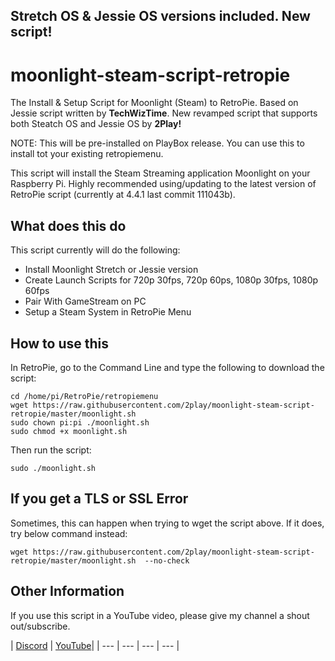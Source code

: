## Stretch OS & Jessie OS versions included. New script!

# moonlight-steam-script-retropie
The Install & Setup Script for Moonlight (Steam) to RetroPie. Based on Jessie script written by **TechWizTime**.
New revamped script that supports both Steatch OS and Jessie OS by **2Play!**

NOTE: This will be pre-installed on PlayBox release. You can use this to install tot your existing retropiemenu.

This script will install the Steam Streaming application Moonlight on your Raspberry Pi.
Highly recommended using/updating to the latest version of RetroPie script (currently at 4.4.1 last commit 111043b).

## What does this do
This script currently will do the following:
- Install Moonlight Stretch or Jessie version
- Create Launch Scripts for 720p 30fps, 720p 60ps, 1080p 30fps, 1080p 60fps
- Pair With GameStream on PC
- Setup a Steam System in RetroPie Menu

## How to use this
In RetroPie, go to the Command Line and type the following to download the script:
```
cd /home/pi/RetroPie/retropiemenu
wget https://raw.githubusercontent.com/2play/moonlight-steam-script-retropie/master/moonlight.sh
sudo chown pi:pi ./moonlight.sh
sudo chmod +x moonlight.sh
```
Then run the script:
```
sudo ./moonlight.sh
```

## If you get a TLS or SSL Error
Sometimes, this can happen when trying to wget the script above. If it does, try below command instead:
```
wget https://raw.githubusercontent.com/2play/moonlight-steam-script-retropie/master/moonlight.sh  --no-check
```

## Other Information
If you use this script in a YouTube video, please give my channel a shout out/subscribe.

| [Discord](https://discord.gg/ZeGCBdm) | [YouTube](https://www.youtube.com/channel/UCHj6THhkEawrZU2bqCn1geA)|
| --- | --- | --- | --- |

